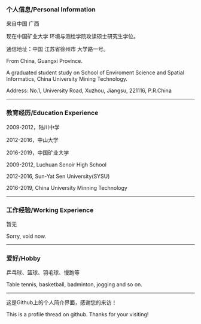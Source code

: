 ### 个人信息/Personal Information
<p>来自中国 广西</p>
<p>现在中国矿业大学 环境与测绘学院攻读硕士研究生学位。</p>
<p>通信地址：中国 江苏省徐州市 大学路一号。</p>
<p>From China, Guangxi Province.</p>
<p>A graduated student study on School of Enviroment Science and Spatial Informatics, China University Mining Technology.</p>
<p>Address: No.1, University Road, Xuzhou, Jiangsu, 221116, P.R.China</p>

---------------------------------------

### 教育经历/Education Experience
<p>2009-2012，陆川中学</p>
<p>2012-2016，中山大学</p>
<p>2016-2019，中国矿业大学</p>
<p>2009-2012, Luchuan Senoir High School</p>
<p>2012-2016, Sun-Yat Sen University(SYSU)</p>
<p>2016-2019, China University Minning Technology</p>

---------------------------------------


### 工作经验/Working Experience
<p>暂无</p>
<p>Sorry, void now.</p>

--------------------------------------------

### 爱好/Hobby
<p>乒乓球、篮球、羽毛球、慢跑等</p>
<p>Table tennis, basketball, badminton, jogging and so on.</p>




--------------------------------------------
<p>这是Github上的个人简介界面，感谢您的来访！</p>
<p>This is a profile thread on github. Thanks for your visiting!</p>

